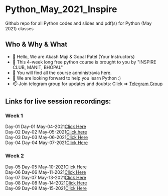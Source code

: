 # Python_May_2021_Inspire
Github repo for all Python codes and slides and pdf(s) for Python (May 2021) classes

## Who & Why & What
- 👋 Hello, We are Akash Maji & Gopal Patel (Your Instructors)
- 👀 This 4-week long free python course is brought to you by "INSPIRE CLUB, MANIT, BHOPAL"
- 🌱 You will find all the course administravia here.
- 💞️ We are looking forward to help you learn Python :)
- 📫 Join telegram group for updates and doubts: Click => [Telegram Group](https://t.me/joinchat/f3qsDY5Xop1iNjBl "INSPIRE TELEGRAM GROUP")

## Links for live session recordings:
### Week 1
Day-01 Day-01 May-04-2021[Click Here](https://us02web.zoom.us/rec/share/IQ4z4MWy94U5njsofenPrvkvpceTX2zcgRkD8EQYWU7IVGJ1keUdWyTqphn45A2m.7E-ysDv52aun6OzJ "Day-01 May-04-2021")<br>
Day-02 Day-02 May-05-2021[Click here](https://us02web.zoom.us/rec/share/gl44_cHlqCeNMwrTekUK0DPQk6kx72tgMjv-FPcBVNTys0iFtUHjZAUQE4nTlSrC.jcO_LuPPkVSGAOl8 "Day-02 May-05-2021")<br>
Day-03 Day-03 May-06-2021[Click Here](https://us02web.zoom.us/rec/share/BTo_-LFt-wNjF9XSw8eW9qcUfCt5s4XQAbPu_I9FAnewAXJcgop0w1ePsvJUqRUk.StQtVhARTQWP7XuA "Day-03 May-06-2021")<br>
Day-04 Day-04 May-07-2021[Click Here](https://us02web.zoom.us/rec/share/N2kq23IahxgXsFj2aEY2K6De_0tiAoPtw6KVyyssDFHN7kYkAm02s-LMQqCiWduh.MLfBJswxZnijYwhu "Day-04 May-07-2021")<br>
### Week 2
Day-05 Day-05 May-10-2021[Click Here](https://us02web.zoom.us/rec/share/dBIofeXA247WqtzLsNxXUiEayf4w-B8NpxB_j-VyQr3HiquZjCxgtNhtympRjwyg.eXhOqcgt8zmXoecm "Day-05 May-10-2021")<br>
Day-06 Day-06 May-11-2021[Click Here](https://us02web.zoom.us/rec/share/j0kMMcYG6w1z87GOuR2RssRnFLqW6nRzcuflyVJEpFdE9bJyrov4V7yIQ81y4c3_.RKYWftjMjIEJgvWm "Day-06 May-11-2021")<br>
Day-07 Day-07 May-13-2021[Click Here](https://us02web.zoom.us/rec/share/hLHHnjMGDz4mbP_SRrxdYXKut9D418yPZugm3hrzeM_8-MSy9TSyVSgY-jzLAnkG.nn0QcVQYMVbSmuPK "Day-07 May-13-2021")<br>
Day-08 Day-08 May-14-2021[Click Here](https://us02web.zoom.us/rec/share/K3wdHIWL8RadSL3UV9i4yCN7AtY19NoVWJ11CJHEtAcuBQ8AemMT76b6ek3cwbk.0F7v1m1Iz4jFwo8X "Day-08 May-14-2021")<br>
Day-09 Day-09 May-15-2021[Click Here](https://us02web.zoom.us/rec/share/J47P6gAiS7GiFNeINqG9tSPg_rj6Fk7Oqw5Ffg-b1stDGPdFKKCWFX-xz3C0oVID.RTN4K3uL5wP3KT9Y "Day-09 May-15-2021")
<br>
